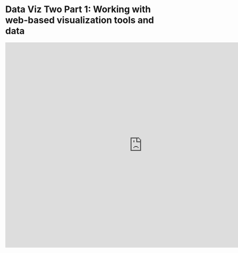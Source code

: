 # Data Viz Two Part 1: Working with web-based visualization tools and data

<iframe src="https://data.oecd.org/chart/7bis" width="860" height="645" style="border: 0" mozallowfullscreen="true" webkitallowfullscreen="true" allowfullscreen="true"><a href="https://data.oecd.org/chart/7bis" target="_blank">OECD Chart: General government debt, Total, % of GDP, Annual, 2022</a></iframe>
